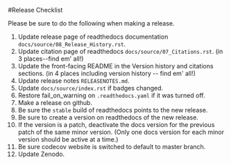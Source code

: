 #Release Checklist

Please be sure to do the following when making a release.

1. Update release page of readthedocs documentation `docs/source/08_Release_History.rst`.
2. Update citation page of readthedocs `docs/source/07_Citations.rst`. (in 3 places--find em' all!)
3. Update the front-facing README in the Version history and citations sections. (in 4 places including version history -- find em' all!)
5. Update release notes `RELEASENOTES.md`.
6. Update `docs/source/index.rst` if badges changed.
7. Restore fail_on_warning on `.readthedocs.yaml` if it was turned off.
8. Make a release on github.
9. Be sure the `stable` build of readthedocs points to the new release.
10. Be sure to create a version on readthedocs of the new release. 
11. If the version is a patch, deactivate the docs version for the previous patch of the same minor version. (Only one docs version for each minor version should be active at a time.)
12. Be sure codecov website is switched to default to master branch.
13. Update Zenodo.
